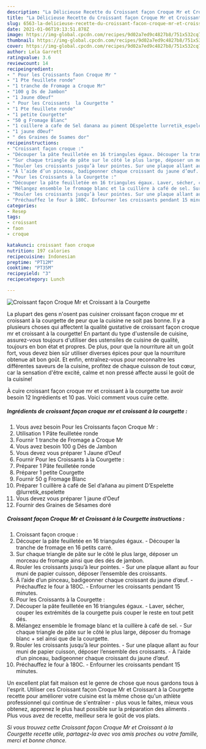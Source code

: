 ```yaml
---
description: "La Délicieuse Recette du Croissant façon Croque Mr et Croissant à la Courgette"
title: "La Délicieuse Recette du Croissant façon Croque Mr et Croissant à la Courgette"
slug: 6563-la-delicieuse-recette-du-croissant-facon-croque-mr-et-croissant-a-la-courgette
date: 2021-01-06T19:13:51.878Z
image: https://img-global.cpcdn.com/recipes/9d02a7ed9c4827b8/751x532cq70/croissant-facon-croque-mr-et-croissant-a-la-courgette-photo-principale-de-la-recette.jpg
thumbnail: https://img-global.cpcdn.com/recipes/9d02a7ed9c4827b8/751x532cq70/croissant-facon-croque-mr-et-croissant-a-la-courgette-photo-principale-de-la-recette.jpg
cover: https://img-global.cpcdn.com/recipes/9d02a7ed9c4827b8/751x532cq70/croissant-facon-croque-mr-et-croissant-a-la-courgette-photo-principale-de-la-recette.jpg
author: Lela Garrett
ratingvalue: 3.6
reviewcount: 14
recipeingredient:
- " Pour les Croissants faon Croque Mr "
- "1 Pte feuillete ronde"
- "1 tranche de Fromage a Croque Mr"
- "100 g Ds de Jambon"
- "1 Jaune dOeuf"
- " Pour les Croissants  la Courgette "
- "1 Pte feuillete ronde"
- "1 petite Courgette"
- "50 g Fromage Blanc"
- "1 cuillere a cafe de Sel danana au piment DEspelette lurretik_espelette"
- "1 jaune dOeuf"
- " des Graines de Ssames dor"
recipeinstructions:
- "Croissant façon croque :"
- "Découper la pâte feuilletée en 16 triangules égaux. Découper la tranche de fromage en 16 petits carré."
- "Sur chaque triangle de pâte sur le côté le plus large, déposer un morceau de fromage ainsi que des dés de jambon."
- "Rouler les croissants jusqu’à leur pointes. Sur une plaque allant au four muni de papier cuisson, déposer l’ensemble des croissants."
- "À l’aide d’un pinceau, badigeonner chaque croissant du jaune d’œuf. Préchauffez le four à 180C. Enfourner les croissants pendant 15 minutes."
- "Pour les Croissants à la Courgette :"
- "Découper la pâte feuilletée en 16 triangules égaux. Laver, sécher, couper les extrémités de la courgette puis couper le reste en tout petit dés."
- "Mélangez ensemble le fromage blanc et la cuillère à café de sel. Sur chaque triangle de pâte sur le côté le plus large, déposer du fromage blanc + sel ainsi que de la courgette."
- "Rouler les croissants jusqu’à leur pointes. Sur une plaque allant au four muni de papier cuisson, déposer l’ensemble des croissants. À l’aide d’un pinceau, badigeonner chaque croissant du jaune d’œuf."
- "Préchauffez le four à 180C. Enfourner les croissants pendant 15 minutes."
categories:
- Resep
tags:
- croissant
- faon
- croque

katakunci: croissant faon croque 
nutrition: 197 calories
recipecuisine: Indonesian
preptime: "PT12M"
cooktime: "PT35M"
recipeyield: "3"
recipecategory: Lunch

---
```



![Croissant façon Croque Mr et Croissant à la Courgette](https://img-global.cpcdn.com/recipes/9d02a7ed9c4827b8/751x532cq70/croissant-facon-croque-mr-et-croissant-a-la-courgette-photo-principale-de-la-recette.jpg)

La plupart des gens n'osent pas cuisiner croissant façon croque mr et croissant à la courgette de peur que la cuisine ne soit pas bonne. Il y a plusieurs choses qui affectent la qualité gustative de croissant façon croque mr et croissant à la courgette! En partant du type d'ustensile de cuisine, assurez-vous toujours d'utiliser des ustensiles de cuisine de qualité, toujours en bon état et propres. De plus, pour que la nourriture ait un goût fort, vous devez bien sûr utiliser diverses épices pour que la nourriture obtenue ait bon goût. Et enfin, entraînez-vous pour reconnaître les différentes saveurs de la cuisine, profitez de chaque cuisson de tout cœur, car la sensation d'être excité, calme et non pressé affecte aussi le goût de la cuisine!

<!--inarticleads1-->

À cuire croissant façon croque mr et croissant à la courgette tue avoir besoin 12 Ingrédients et 10 pas. Voici comment vous cuire cette.

##### Ingrédients de croissant façon croque mr et croissant à la courgette :

1. Vous avez besoin  Pour les Croissants façon Croque Mr :
1. Utilisation 1 Pâte feuilletée ronde
1. Fournir 1 tranche de Fromage a Croque Mr
1. Vous avez besoin 100 g Dés de Jambon
1. Vous devez vous préparer 1 Jaune d’Oeuf
1. Fournir  Pour les Croissants à la Courgette :
1. Préparer 1 Pâte feuilletée ronde
1. Préparer 1 petite Courgette
1. Fournir 50 g Fromage Blanc
1. Préparer 1 cuillère à café de Sel d’añana au piment D’Espelette @lurretik_espelette
1. Vous devez vous préparer 1 jaune d’Oeuf
1. Fournir  des Graines de Sésames doré




<!--inarticleads2-->

##### Croissant façon Croque Mr et Croissant à la Courgette instructions :

1. Croissant façon croque :
1. Découper la pâte feuilletée en 16 triangules égaux. - Découper la tranche de fromage en 16 petits carré.
1. Sur chaque triangle de pâte sur le côté le plus large, déposer un morceau de fromage ainsi que des dés de jambon.
1. Rouler les croissants jusqu’à leur pointes. - Sur une plaque allant au four muni de papier cuisson, déposer l’ensemble des croissants.
1. À l’aide d’un pinceau, badigeonner chaque croissant du jaune d’œuf. - Préchauffez le four à 180C. - Enfourner les croissants pendant 15 minutes.
1. Pour les Croissants à la Courgette :
1. Découper la pâte feuilletée en 16 triangules égaux. - Laver, sécher, couper les extrémités de la courgette puis couper le reste en tout petit dés.
1. Mélangez ensemble le fromage blanc et la cuillère à café de sel. - Sur chaque triangle de pâte sur le côté le plus large, déposer du fromage blanc + sel ainsi que de la courgette.
1. Rouler les croissants jusqu’à leur pointes. - Sur une plaque allant au four muni de papier cuisson, déposer l’ensemble des croissants. - À l’aide d’un pinceau, badigeonner chaque croissant du jaune d’œuf.
1. Préchauffez le four à 180C. - Enfourner les croissants pendant 15 minutes.




<!--inarticleads1-->

<p>
Un excellent plat fait maison est le genre de chose que nous gardons tous à l'esprit. Utiliser ces Croissant façon Croque Mr et Croissant à la Courgette recette pour améliorer votre cuisine est la même chose qu'un athlète professionnel qui continue de s'entraîner - plus vous le faites, mieux vous obtenez, apprenez le plus haut possible sur la préparation des aliments . Plus vous avez de recette, meilleur sera le goût de vos plats.
</p>

<p>
<i>Si vous trouvez cette Croissant façon Croque Mr et Croissant à la Courgette recette utile, partagez-la avec vos amis proches ou votre famille, merci et bonne chance.</i>
</p>
